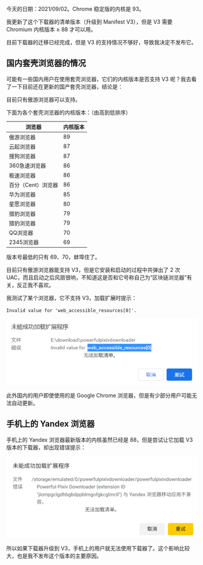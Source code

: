今天的日期：2021/09/02。Chrome 稳定版的内核是 93。

我更新了这个下载器的清单版本（升级到 Manifest V3），但是 V3 需要 Chromium 内核版本 ≥ 88 才可以用。

目前下载器的迁移已经完成，但是 V3 的支持情况不够好，导致我决定不发布它。

## 国内套壳浏览器的情况

可能有一些国内用户在使用套壳浏览器，它们的内核版本是否支持 V3 呢？我去看了一下目前还在更新的国产套壳浏览器，结论是：

目前只有傲游浏览器可以支持。

下面为各个套壳浏览器的内核版本：（由高到低排序）

| 浏览器        | 内核版本 |
| ------------- | -------- |
| 傲游浏览器    | 89       |
| 云起浏览器    | 87       |
| 搜狗浏览器    | 87       |
| 360急速浏览器 | 86       |
| 极速浏览器    | 86       |
| 百分（Cent）浏览器    | 86       |
| 华为浏览器    | 85       |
| 星愿浏览器    | 80       |
| 猎豹浏览器    | 79       |
| 猎豹浏览器    | 79       |
| QQ浏览器      | 70       |
| 2345浏览器    | 69       |

版本号最低的只有 69、70，蚌埠住了。

目前只有傲游浏览器能支持 V3，但是它安装和启动的过程中共弹出了 2 次 UAC，而且启动之后风扇很响，不知道这是否和它号称自己为“区块链浏览器”有关，反正我不喜欢。

我测试了某个浏览器，它不支持 V3，加载扩展时提示：

`Invalid value for 'web_accessible_resources[0]'.`

![](./20210902120056.png)

此外国内的用户即使使用的是 Google Chrome 浏览器，但是有少部分用户可能无法自动更新。

## 手机上的 Yandex 浏览器

手机上的 Yandex 浏览器最新版本的内核虽然已经是 88，但是尝试让它加载 V3 版本的下载器，却出现错误提示：

![](./20210902143848.png)

所以如果下载器升级到 V3，手机上的用户就无法使用下载器了。这个影响比较大，也是我不发布这个版本的主要原因。